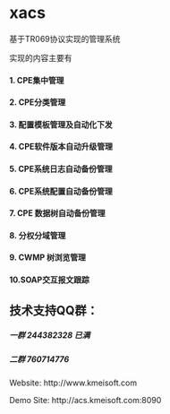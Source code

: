 # xacs
基于TR069协议实现的管理系统

实现的内容主要有
####  1. CPE集中管理
####  2. CPE分类管理
####  3. 配置模板管理及自动化下发
####  4. CPE软件版本自动升级管理
####  5. CPE系统日志自动备份管理
####  6. CPE系统配置自动备份管理
####  7. CPE 数据树自动备份管理
####  8. 分权分域管理
####  9. CWMP 树浏览管理
####  10.SOAP交互报文跟踪

## 技术支持QQ群：
##### 一群 244382328   已满
##### 二群 760714776


<p> Website: http://www.kmeisoft.com </p>
<p> Demo Site:   http://acs.kmeisoft.com:8090 </p>
